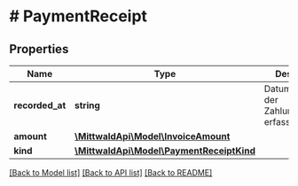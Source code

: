 # # PaymentReceipt

## Properties

Name | Type | Description | Notes
------------ | ------------- | ------------- | -------------
**recorded_at** | **string** | Datum, an dem der Zahlungseingang erfasst wurde |
**amount** | [**\MittwaldApi\Model\InvoiceAmount**](InvoiceAmount.md) |  |
**kind** | [**\MittwaldApi\Model\PaymentReceiptKind**](PaymentReceiptKind.md) |  |

[[Back to Model list]](../../README.md#models) [[Back to API list]](../../README.md#endpoints) [[Back to README]](../../README.md)
